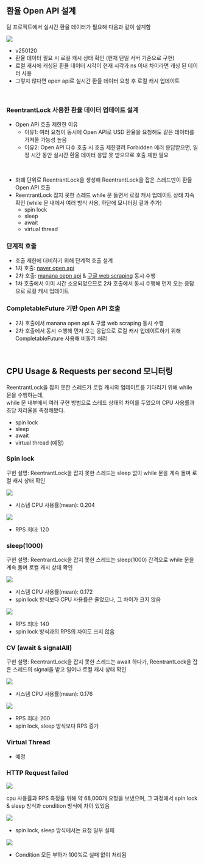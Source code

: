 ## 환율 Open API 설계

팀 프로젝트에서 실시간 환율 데이터가 필요해 다음과 같이 설계함

![](/img/exchange-rate-open-api-design-v250120.png)

- v250120
- 환율 데이터 필요 시 로컬 캐시 상태 확인 (현재 단일 서버 기준으로 구현)
- 로컬 캐시에 캐싱된 환율 데이터 시각이 현재 시각과 ns 이내 차이라면 캐싱 된 데이터 사용
- 그렇지 않다면 open api로 실시간 환율 데이터 요청 후 로컬 캐시 업데이트
<br>

### ReentrantLock 사용한 환율 데이터 업데이트 설계

- Open API 호출 제한한 이유
  - 이유1: 여러 요청이 동시에 Open API로 USD 환율을 요청해도 같은 데이터를 가져올 가능성 높음 
  - 이유2: Open API 다수 호출 시 호출 제한걸려 Forbidden 에러 응답받으면, 일정 시간 동안 실시간 환율 데이터 응답 못 받으므로 호출 제한 필요
<br>
  
- 화폐 단위로 ReentrantLock을 생성해 ReentrantLock을 잡은 스레드만이 환율 Open API 호출
- ReentrantLock 잡지 못한 스레드 while 문 돌면서 로컬 캐시 업데이트 상태 지속 확인 (while 문 내에서 여러 방식 사용, 하단에 모니터링 결과 추가)
  - spin lock
  - sleep
  - await
  - virtual thread

### 단계적 호출
- 호출 제한에 대비하기 위해 단계적 호출 설계
- 1차 호출: [naver open api](https://m.search.naver.com/p/csearch/content/qapirender.nhn?key=calculator&pkid=141&q=%ED%99%98%EC%9C%A8&where=m&u1=keb&u6=standardUnit&u7=0&u3=USD&u4=KRW&u8=down&u2=1)
- 2차 호출: [manana oepn api](https://api.manana.kr/exchange) & [구글 web scraping](https://www.google.com/finance/quote/USD-KRW) 동시 수행
- 1차 호출에서 이미 시간 소요되었으므로 2차 호출에서 동시 수행해 먼저 오는 응답으로 로컬 캐시 업데이트

### CompletableFuture 기반 Open API 호출
- 2차 호출에서 manana open api & 구글 web scraping 동시 수행
- 2차 호출에서 동시 수행해 먼저 오는 응답으로 로컬 캐시 업데이트하기 위해 CompletableFuture 사용해 비동기 처리

<br>

## CPU Usage & Requests per second 모니터링

ReentrantLock을 잡지 못한 스레드가 로컬 캐시의 업데이트를 기다리기 위해 while 문을 수행하는데,<br>
while 문 내부에서 여러 구현 방법으로 스레드 상태의 차이를 두었으며 CPU 사용률과 초당 처리율을 측정해봤다.

- spin lock
- sleep
- await
- virtual thread (예정)

### Spin lock

구현 설명: ReentrantLock을 잡지 못한 스레드는 sleep 없이 while 문을 계속 돌며 로컬 캐시 상태 확인

![](/img/cpu_usage_spin_lock.png)

- 시스템 CPU 사용률(mean): 0.204

![](/img/rps_spin_lock.png)

- RPS 최대: 120

### sleep(1000)

구현 설명: ReentrantLock을 잡지 못한 스레드는 sleep(1000) 간격으로 while 문을 계속 돌며 로컬 캐시 상태 확인

![](/img/cpu_usage_sleep_1000.png)

- 시스템 CPU 사용률(mean): 0.172
- spin lock 방식보다 CPU 사용률은 줄었으나, 그 차이가 크지 않음

![](/img/rps_sleep_1000.png)

- RPS 최대: 140
- spin lock 방식과의 RPS의 차이도 크지 않음

### CV (await & signalAll)

구현 설명: ReentrantLock을 잡지 못한 스레드는 await 하다가, ReentrantLock을 잡은 스레드의 signal을 받고 일어나 로컬 캐시 상태 확인

![](/img/cpu_usage_cv.png)

- 시스템 CPU 사용률(mean): 0.176

![](/img/rps_cv.png)

- RPS 최대: 200
- spin lock, sleep 방식보다 RPS 증가

### Virtual Thread

- 예정

### HTTP Request failed
![](/img/http_server_requests_count.png)

cpu 사용률과 RPS 측정을 위해 약 68,000개 요청을 보냈으며, 그 과정에서 spin lock & sleep 방식과 condition 방식에 차이 있었음

![](/img/http_req_failed_spin_lock_and_sleep.png)

- spin lock, sleep 방식에서는 요청 일부 실패

![](/img/http_req_failed_cv.png)

- Condition 모든 부하가 100%로 실패 없이 처리됨